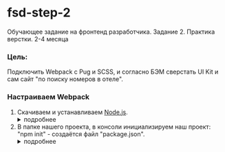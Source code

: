 # fsd-step-2
Обучающее задание на фронтенд разработчика. Задание 2. Практика верстки. 2-4 месяца
<h3>Цель:</h3>
Подключить Webpack с Pug и SCSS, и согласно БЭМ сверстать UI Kit и сам сайт "по поиску номеров в отеле".
<h3>Настраиваем Webpack</h3>
<ol>
	<li>
		Скачиваем и устанавливаем <a href="https://nodejs.org/en/" target="_blank" rel="noopener noreferrer">Node.js</a>.
		<details>
			<summary>
				подробнее
			</summary>
			<p>После установки Node.js - нам доступна команда "npm" в консоли (Node Package Manager). Позволяет устанавливать
				Javascript-библиотеки из сети Интернет.</p>
		</details>
	</li>
	<li>
		В папке нашего проекта, в консоли инициализируем наш проект: "npm init" - создаётся файл "package.json".
		<details>
			<summary>
				подробнее
			</summary>
			<p>
				Переходим в папку проекта - я в VS Code нажимаю "Файл -> Открыть папку (тут же создаю её с нужным мне
				названием)". <br>
				Сохраняю папку как проект - Расширение "Project Manager" в VS Code.<br>
				Открываю консоль "Ctrl+`" (контр плюс Ё).<br>
				Убеждаюсь что в консоли я тоже нахожусь в папке моего проекта. (к этому моменту у меня уже настроен git).<br>
				Можем убедиться что у нас работет npm проверив его версию. Вводим в консоль: "npm -v".<br>
				Нам нужна "Инициализация нового пакета" который будет описывать наш проект и модули, которые будут использоваться в нашем проекте. Команда в консоль: "npm init".
			</p>
		</details>
	</li>
</ol>
